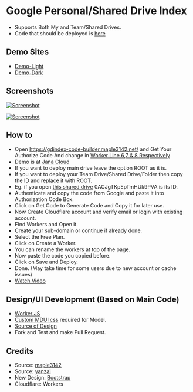 # Google Personal/Shared Drive Index

* Supports Both My and Team/Shared Drives.
* Code that should be deployed is [here](https://github.com/SamirJanaOfficial/Shinobi-Drive-Index/blob/master/worker/dist/goindex.js)

## Demo Sites

* [Demo-Light](https://https://demo-light.shinobicloud.workers.dev/0:/)
* [Demo-Dark](https://demo-dark.shinobicloud.workers.dev/0:/)

## Screenshots
[![Screenshot](https://raw.githubusercontent.com/SamirJanaOfficial/Samir-Drive-Index/master/images/light-screenshot2.png)](https://github.com/SamirJanaOfficial/Samir-Drive-Index)

[![Screenshot](https://raw.githubusercontent.com/SamirJanaOfficial/Samir-Drive-Index/master/images/Demo-Dark2.PNG)](https://github.com/SamirJanaOfficial/Samir-Drive-Index)

## How to

* Open https://gdindex-code-builder.maple3142.net/ and Get Your Authorize Code And change in [Worker Line 6,7 & 8 Respectively](https://github.com/SamirJanaOfficial/Samir-Drive-Index/blob/master/worker/dark-theme.js)
* Demo is at [Jana Cloud](https://janacloud.ga)
* If you want to deploy main drive leave the option ROOT as it is.
* If you want to deploy your Team Drive/Shared Drive/Folder then copy the ID and replace it with ROOT.
* Eg. if you open [this shared drive](https://drive.google.com/drive/u/0/folders/0ACJgTKpEpTmHUk9PVA) 0ACJgTKpEpTmHUk9PVA is its ID.
* Authenticate and copy the code from Google and paste it into Authorization Code Box.
* Click on Get Code to Generate Code and Copy it for later use.
* Now Create Cloudflare account and verify email or login with existing account.
* Find Workers and Open it.
* Create your sub-domain or continue if already done.
* Select the Free Plan.
* Click on Create a Worker.
* You can rename the workers at top of the page.
* Now paste the code you copied before.
* Click on Save and Deploy.
* Done. (May take time for some users due to new account or cache issues)
* [Watch Video](https://www.youtube.com/watch?v=8WMddzVX1Dw&feature=youtu.be)

## Design/UI Development (Based on Main Code)

* [Worker JS](https://github.com/SamirJanaOfficial/Shinobi-Drive-Index/blob/master/worker/dist/custom-worker.js)
* [Custom MDUI css](https://github.com/SamirJanaOfficial/Shinobi-Drive-Index/blob/master/worker/dist/custom.css) required for Model.
* [Source of Design](https://github.com/SamirJanaOfficial/Shinobi-Drive-Index/blob/master/worker/dist/custom-dev.js)
* Fork and Test and make Pull Request.

## Credits

* Source: [maple3142](https://github.com/maple3142/GDIndex)
* Source: [yanzai](https://github.com/yanzai/goindex)
* New Design: [Bootstrap](https://getbootstrap.com)
* Cloudflare: Workers
